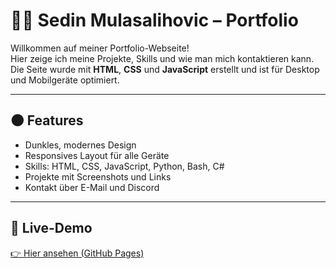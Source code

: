 # 🧑‍💻 Sedin Mulasalihovic – Portfolio

Willkommen auf meiner Portfolio-Webseite!  
Hier zeige ich meine Projekte, Skills und wie man mich kontaktieren kann. Die Seite wurde mit **HTML**, **CSS** und **JavaScript** erstellt und ist für Desktop und Mobilgeräte optimiert.

---

## 🌑 Features

- Dunkles, modernes Design
- Responsives Layout für alle Geräte
- Skills: HTML, CSS, JavaScript, Python, Bash, C#
- Projekte mit Screenshots und Links
- Kontakt über E-Mail und Discord

---

## 🔗 Live-Demo

[👉 Hier ansehen (GitHub Pages)](https://sedin-mulasalihovic.github.io/portfolio/)

